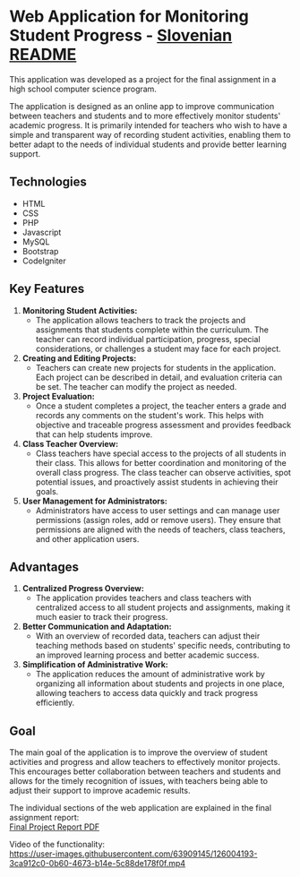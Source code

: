 # Web Application for Monitoring Student Progress - [Slovenian README](README_SLO.md)
This application was developed as a project for the final assignment in a high school computer science program.  

The application is designed as an online app to improve communication between teachers and students and to more effectively monitor students' academic progress. 
It is primarily intended for teachers who wish to have a simple and transparent way of recording student activities, enabling them to better adapt to the needs of individual students and provide better learning support.

## Technologies  
- HTML  
- CSS  
- PHP  
- Javascript  
- MySQL  
- Bootstrap  
- CodeIgniter

## Key Features  
1. **Monitoring Student Activities:**  
   - The application allows teachers to track the projects and assignments that students complete within the curriculum. The teacher can record individual participation, progress, special considerations, or challenges a student may face for each project.  
2. **Creating and Editing Projects:**  
   - Teachers can create new projects for students in the application. Each project can be described in detail, and evaluation criteria can be set. The teacher can modify the project as needed.  
3. **Project Evaluation:**  
   - Once a student completes a project, the teacher enters a grade and records any comments on the student's work. This helps with objective and traceable progress assessment and provides feedback that can help students improve.  
4. **Class Teacher Overview:**  
   - Class teachers have special access to the projects of all students in their class. This allows for better coordination and monitoring of the overall class progress. The class teacher can observe activities, spot potential issues, and proactively assist students in achieving their goals.  
5. **User Management for Administrators:**  
   - Administrators have access to user settings and can manage user permissions (assign roles, add or remove users). They ensure that permissions are aligned with the needs of teachers, class teachers, and other application users.  

## Advantages  
1. **Centralized Progress Overview:**  
   - The application provides teachers and class teachers with centralized access to all student projects and assignments, making it much easier to track their progress.  
2. **Better Communication and Adaptation:**  
   - With an overview of recorded data, teachers can adjust their teaching methods based on students' specific needs, contributing to an improved learning process and better academic success.  
3. **Simplification of Administrative Work:**  
   - The application reduces the amount of administrative work by organizing all information about students and projects in one place, allowing teachers to access data quickly and track progress efficiently.  

## Goal  
The main goal of the application is to improve the overview of student activities and progress and allow teachers to effectively monitor projects. This encourages better collaboration between teachers and students and allows for the timely recognition of issues, with teachers being able to adjust their support to improve academic results.

The individual sections of the web application are explained in the final assignment report:  
[Final Project Report PDF](https://github.com/tibozic/dnevnikUcitelj/files/6819004/porocilo_izdelave_aplikacije.pdf)

Video of the functionality:  
https://user-images.githubusercontent.com/63909145/126004193-3ca912c0-0b60-4673-b14e-5c88de178f0f.mp4

